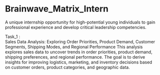 # Brainwave_Matrix_Intern
A unique internship opportunity for high-potential young individuals to gain professional experience and develop critical leadership competencies.

Task_1 :\
Sales Data Analysis: Exploring Order Priorities, Product Demand, Customer Segments, Shipping Modes, and Regional Performance
This analysis explores sales data to uncover trends in order priorities, product demand, shipping preferences, and regional performance.
The goal is to derive insights for improving logistics, marketing, and inventory decisions based on customer orders, product categories, and geographic data.
